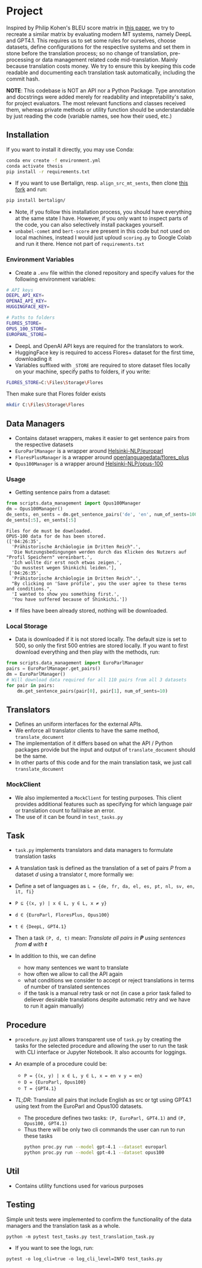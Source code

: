 # Project
Inspired by Philip Kohen's BLEU score matrix in [this paper](https://aclanthology.org/2005.mtsummit-papers.11/), we try to recreate a similar matrix by evaluating modern MT systems, namely DeepL and GPT4.1. This requires us to set some rules for ourselves, choose datasets, define configurations for the respective systems and set them in stone before the translation process; so no change of translation, pre-processing or data management related code mid-translation. Mainly because translation costs money. We try to ensure this by keeping this code readable and documenting each translation task automatically, including the commit hash. 

**NOTE**:
This codebase is NOT an API nor a Python Package. Type annotation and docstrings were added merely for readability and intepretability's sake, for project evaluators. The most relevant functions and classes received them, whereas private methods or utility function should be understandable by just reading the code (variable names, see how their used, etc.)

## Installation
If you want to install it directly, you may use Conda:

```sh
conda env create -f environment.yml
conda activate thesis
pip install -r requirements.txt
```

* If you want to use Bertalign, resp. `align_src_mt_sents`, then clone [this fork](https://github.com/na50r/bertalign) and run:

```sh
pip install bertalign/
```

* Note, if you follow this installation process, you should have everything at the same state I have. However, if you only want to inspect parts of the code, you can also selectively install packages yourself. 
* `unbabel-comet` and `bert-score` are present in this code but not used on local machines, instead I would just uploud `scoring.py` to Google Colab and run it there. Hence not part of `requirements.txt`

### Environment Variables
* Create a `.env` file within the cloned repository and specify values for the following environment variables:

```sh
# API keys
DEEPL_API_KEY=
OPENAI_API_KEY=
HUGGINGFACE_KEY=

# Paths to folders
FLORES_STORE=
OPUS_100_STORE=
EUROPARL_STORE=
```
* DeepL and OpenAI API keys are required for the translators to work.
* HuggingFace key is required to access Flores+ dataset for the first time, downloading it
* Variables suffixed with `_STORE` are required to store dataset files locally on your machine, specify paths to folders, if you write:
```sh
FLORES_STORE=C:\Files\Storage\Flores
```
Then make sure that Flores folder exists
```sh
mkdir C:\Files\Storage\Flores
```

## Data Managers
* Contains dataset wrappers, makes it easier to get sentence pairs from the respective datasets
* `EuroParlManager` is a wrapper around [Helsinki-NLP/europarl](https://huggingface.co/datasets/Helsinki-NLP/europarl)
* `FloresPlusManager` is a wrapper around [openlanguagedata/flores_plus](https://huggingface.co/datasets/openlanguagedata/flores_plus)
* `Opus100Manager` is a wrapper around [Helsinki-NLP/opus-100](https://huggingface.co/datasets/Helsinki-NLP/opus-100)

### Usage
* Getting sentence pairs from a dataset:

```py
from scripts.data_management import Opus100Manager
dm = Opus100Manager()
de_sents, en_sents = dm.get_sentence_pairs('de', 'en', num_of_sents=100)
de_sents[:5], en_sents[:5]
```

```
Files for de must be downloaded.
OPUS-100 data for de has been stored.
(['04:26:35',
  'Prähistorische Archäologie im Dritten Reich".',
  'Die Nutzungsbedingungen werden durch das Klicken des Nutzers auf "Profil Speichern" vereinbart.',
  'Ich wollte dir erst noch etwas zeigen.',
  'Du musstest wegen Shinkichi leiden.'],
 ['04:26:35',
  'Prähistorische Archäologie im Dritten Reich".',
  "By clicking on 'Save profile', you the user agree to these terms and conditions.",
  'I wanted to show you something first.',
  'You have suffered because of Shinkichi.'])
```

* If files have been already stored, nothing will be downloaded.

### Local Storage
* Data is downloaded if it is not stored locally. The default size is set to 500, so only the first 500 entries are stored locally. If you want to first download everything and then play with the methods, run:

```py
from scripts.data_management import EuroParlManager
pairs = EuroParlManager.get_pairs()
dm = EuroParlManager()
# Will download data required for all 110 pairs from all 3 datasets
for pair in pairs:
    dm.get_sentence_pairs(pair[0], pair[1], num_of_sents=10)
```

## Translators
* Defines an uniform interfaces for the external APIs. 
* We enforce all translator clients to have the same method, `translate_document`
* The implementation of it differs based on what the API / Python packages provide but the input and output of `translate_document` should be the same.
* In other parts of this code and for the main translation task, we just call `translate_document`

### MockClient
* We also implemented a `MockClient` for testing purposes. This client provides additional features such as specifying for which language pair or translation count to fail/raise an error.
* The use of it can be found in `test_tasks.py`

## Task
* `task.py` implements translators and data managers to formulate translation tasks
* A translation task is defined as the translation of a set of pairs $P$ from a dataset $d$ using a translator $t$, more formally we:

* Define a set of languages as `L = {de, fr, da, el, es, pt, nl, sv, en, it, fi}`
* `P ⊆ {(x, y) | x ∈ L, y ∈ L, x ≠ y}`
* `d ∈ {EuroParl, FloresPlus, Opus100}`
* `t ∈ {DeepL, GPT4.1}`
* Then a task `(P, d, t)` mean: *Translate all pairs in **P** using sentences from **d** with **t***

* In addition to this, we can define 
    * how many sentences we want to translate
    * how often we allow to call the API again 
    * what conditions we consider to accept or reject translations in terms of number of translated sentences
    * if the task is a manual retry task or not (in case a prior task failed to deliever desirable translations despite automatic retry and we have to run it again manually)

## Procedure
* `procedure.py` just allows transparent use of `task.py` by creating the tasks for the selected procedure and allowing the user to run the task with CLI interface or Jupyter Notebook. It also accounts for loggings.
* An example of a procedure could be:
    * `P = {(x, y) | x ∈ L, y ∈ L, x = en ∨ y = en}`
    * `D = {EuroParl, Opus100}`
    * `T = {GPT4.1}`

* *TL;DR*: Translate all pairs that include English as src or tgt using GPT4.1 using text from the EuroParl and Opus100 datasets.
    * The procedure defines two tasks: `(P, EuroParl, GPT4.1)` and `(P, Opus100, GPT4.1)`   
    * Thus there will be only two cli commands the user can run to run these tasks
        ```sh
        python proc.py run --model gpt-4.1 --dataset europarl
        python proc.py run --model gpt-4.1 --dataset opus100
        ```	

## Util
* Contains utility functions used for various purposes

## Testing
Simple unit tests were implemented to confirm the functionality of the data managers and the translation task as a whole. 
```
python -m pytest test_tasks.py test_translation_task.py
```
* If you want to see the logs, run:
```
pytest -o log_cli=true -o log_cli_level=INFO test_tasks.py
```
